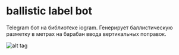 # ballistic label bot
Telegram бот на библиотеке iogram.
Генерирует баллистическую разметку в метрах на барабан ввода вертикальных поправок.

![alt tag](https://i.imgur.com/S9j8p9H.png)
